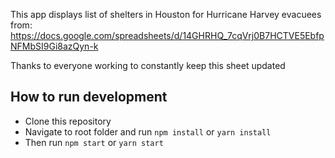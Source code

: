 This app displays list of shelters in Houston for Hurricane Harvey evacuees from: https://docs.google.com/spreadsheets/d/14GHRHQ_7cqVrj0B7HCTVE5EbfpNFMbSI9Gi8azQyn-k

Thanks to everyone working to constantly keep this sheet updated


## How to run development

* Clone this repository
* Navigate to root folder and run ```npm install``` or ```yarn install```
* Then run ```npm start``` or ```yarn start```